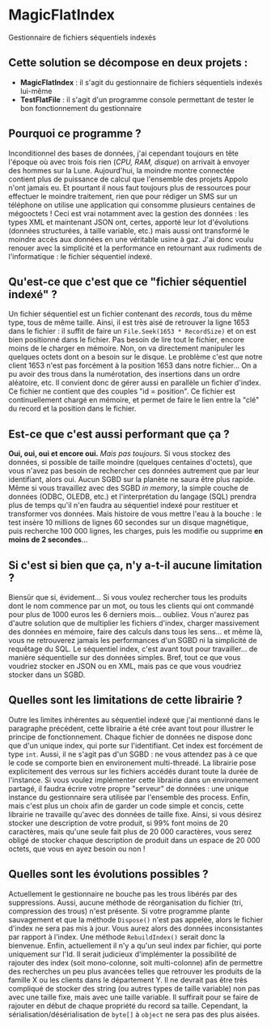 # MagicFlatIndex
Gestionnaire de fichiers séquentiels indexés

## Cette solution se décompose en deux projets :
- **MagicFlatIndex** : il s'agit du gestionnaire de fichiers séquentiels indexés lui-même
- **TestFlatFile** : il s'agit d'un programme console permettant de tester le bon fonctionnement du gestionnaire

## Pourquoi ce programme ?
Inconditionnel des bases de données, j'ai cependant toujours en tête l'époque où avec trois fois rien (*CPU, RAM, disque*) on arrivait à envoyer des hommes sur la Lune. Aujourd'hui, la moindre montre connectée contient plus de puissance de calcul que l'ensemble des projets Appolo n'ont jamais eu. Et pourtant il nous faut toujours plus de ressources pour effectuer le moindre traitement, rien que pour rédiger un SMS sur un téléphone on utilise une application qui consomme plusieurs centaines de mégooctets !
Ceci est vrai notamment avec la gestion des données : les types XML et maintenant JSON ont, certes, apporté leur lot d'évolutions (données structurées, à taille variable, etc.) mais aussi ont transformé le moindre accès aux données en une véritable usine à gaz.
J'ai donc voulu renouer avec la simplicité et la performance en retournant aux rudiments de l'informatique : le fichier séquentiel indexé.

## Qu'est-ce que c'est que ce "fichier séquentiel indexé" ?
Un fichier séquentiel est un fichier contenant des *records*, tous du même type, tous de même taille. Ainsi, il est très aisé de retrouver la ligne 1653 dans le fichier : il suffit de faire un `File.Seek(1653 * RecordSize)` et on est bien positionné dans le fichier. Pas besoin de lire tout le fichier, encore moins de le charger en mémoire. Non, on va directement manipuler les quelques octets dont on a besoin sur le disque.
Le problème c'est que notre client 1653 n'est pas forcément à la position 1653 dans notre fichier... On a pu avoir des trous dans la numérotation, des insertions dans un ordre aléatoire, etc. Il convient donc de gérer aussi en parallèle un fichier d'index. Ce fichier ne contient que des couples "id = position". Ce fichier est continuellement chargé en mémoire, et permet de faire le lien entre la "clé" du record et la position dans le fichier.

## Est-ce que c'est aussi performant que ça ?
**Oui, oui, oui et encore oui.** *Mais pas toujours.* Si vous stockez des données, si possible de taille moindre (quelques centaines d'octets), que vous n'avez pas besoin de rechercher ces données autrement que par leur identifiant, alors oui. Aucun SGBD sur la planète ne saura être plus rapide. Même si vous travaillez avec des SGBD *in memory*, la simple couche de données (ODBC, OLEDB, etc.) et l'interprétation du langage (SQL) prendra plus de temps qu'il n'en faudra au séquentiel indexé pour restituer et transformer vos données.
Mais histoire de vous mettre l'eau à la bouche : le test insère 10 millions de lignes 60 secondes sur un disque magnétique, puis recherche 100 000 lignes, les charges, puis les modifie ou supprime **en moins de 2 secondes**...

## Si c'est si bien que ça, n'y a-t-il aucune limitation ?
Biensûr que si, évidement... Si vous voulez rechercher tous les produits dont le nom commence par un mot, ou tous les clients qui ont commandé pour plus de 1000 euros les 6 derniers mois... oubliez. Vous n'aurez pas d'autre solution que de multiplier les fichiers d'index, charger massivement des données en mémoire, faire des calculs dans tous les sens... et même là, vous ne retrouverez jamais les performances d'un SGBD ni la simplicité de requêtage du SQL. Le séquentiel index, c'est avant tout pour travailler... de manière séquentielle sur des données simples. Bref, tout ce que vous voudriez stocker en JSON ou en XML, mais pas ce que vous voudriez stocker dans un SGBD.

## Quelles sont les limitations de cette librairie ?
Outre les limites inhérentes au séquentiel indexé que j'ai mentionné dans le paragraphe précédent, cette librairie a été crée avant tout pour illustrer le principe de fonctionnement. Chaque fichier de données ne dispose donc que d'un unique index, qui porte sur l'identifiant. Cet index est forcément de type `int`. Aussi, il ne s'agit pas d'un SGBD : ne vous attendez pas à ce que le code se comporte bien en environement multi-threadé. La librairie pose explicitement des verrous sur les fichiers accédés durant toute la durée de l'instance. Si vous voulez implémenter cette librairie dans un environement partagé, il faudra écrire votre propre "serveur" de données : une unique instance du gestionnaire sera utilisée par l'ensemble des process.
Enfin, mais c'est plus un choix afin de garder un code simple et concis, cette librairie ne travaille qu'avec des données de taille fixe. Ainsi, si vous désirez stocker une description de votre produit, si 99% font moins de 20 caractères, mais qu'une seule fait plus de 20 000 caractères, vous serez obligé de stocker chaque description de produit dans un espace de 20 000 octets, que vous en ayez besoin ou non !

## Quelles sont les évolutions possibles ?
Actuellement le gestionnaire ne bouche pas les trous libérés par des suppressions. Aussi, aucune méthode de réorganisation du fichier (tri, compression des trous) n'est présente.
Si votre programme plante sauvagement et que la méthode `Dispose()` n'est pas appelée, alors le fichier d'index ne sera pas mis à jour. Vous aurez alors des données inconsistantes par rapport à l'index. Une méthode `RebuildIndex()` serait donc la bienvenue.
Enfin, actuellement il n'y a qu'un seul index par fichier, qui porte uniquement sur l'Id. Il serait judicieux d'implémenter la possibilité de rajouter des index (soit mono-colonne, soit multi-colonne) afin de permettre des recherches un peu plus avancées telles que retrouver les produits de la famille X ou les clients dans le département Y.
Il ne devrait pas être très compliqué de stocker des string (ou autres types de taille variable) non pas avec une taille fixe, mais avec une taille variable. Il suffirait pour se faire de rajouter en début de chaque propriété du record sa taille. Cependant, la sérialisation/désérialisation de `byte[]` à `object` ne sera pas des plus aisées.
